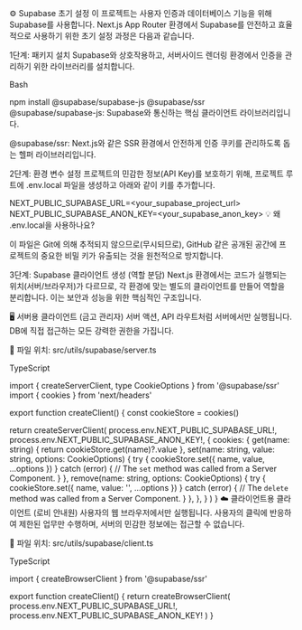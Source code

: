 ⚙️ Supabase 초기 설정
이 프로젝트는 사용자 인증과 데이터베이스 기능을 위해 Supabase를 사용합니다. Next.js App Router 환경에서 Supabase를 안전하고 효율적으로 사용하기 위한 초기 설정 과정은 다음과 같습니다.

1단계: 패키지 설치
Supabase와 상호작용하고, 서버사이드 렌더링 환경에서 인증을 관리하기 위한 라이브러리를 설치합니다.

Bash

npm install @supabase/supabase-js @supabase/ssr
@supabase/supabase-js: Supabase와 통신하는 핵심 클라이언트 라이브러리입니다.

@supabase/ssr: Next.js와 같은 SSR 환경에서 안전하게 인증 쿠키를 관리하도록 돕는 헬퍼 라이브러리입니다.

2단계: 환경 변수 설정
프로젝트의 민감한 정보(API Key)를 보호하기 위해, 프로젝트 루트에 .env.local 파일을 생성하고 아래와 같이 키를 추가합니다.

NEXT_PUBLIC_SUPABASE_URL=<your_supabase_project_url>
NEXT_PUBLIC_SUPABASE_ANON_KEY=<your_supabase_anon_key>
💡 왜 .env.local을 사용하나요?

이 파일은 Git에 의해 추적되지 않으므로(무시되므로), GitHub 같은 공개된 공간에 프로젝트의 중요한 비밀 키가 유출되는 것을 원천적으로 방지합니다.

3단계: Supabase 클라이언트 생성 (역할 분담)
Next.js 환경에서는 코드가 실행되는 위치(서버/브라우저)가 다르므로, 각 환경에 맞는 별도의 클라이언트를 만들어 역할을 분리합니다. 이는 보안과 성능을 위한 핵심적인 구조입니다.

🖥️ 서버용 클라이언트 (금고 관리자)
서버 액션, API 라우트처럼 서버에서만 실행됩니다. DB에 직접 접근하는 모든 강력한 권한을 가집니다.

📁 파일 위치: src/utils/supabase/server.ts

TypeScript

import { createServerClient, type CookieOptions } from '@supabase/ssr'
import { cookies } from 'next/headers'

export function createClient() {
const cookieStore = cookies()

return createServerClient(
process.env.NEXT_PUBLIC_SUPABASE_URL!,
process.env.NEXT_PUBLIC_SUPABASE_ANON_KEY!,
{
cookies: {
get(name: string) {
return cookieStore.get(name)?.value
},
set(name: string, value: string, options: CookieOptions) {
try {
cookieStore.set({ name, value, ...options })
} catch (error) {
// The `set` method was called from a Server Component.
}
},
remove(name: string, options: CookieOptions) {
try {
cookieStore.set({ name, value: '', ...options })
} catch (error) {
// The `delete` method was called from a Server Component.
}
},
},
}
)
}
☁️ 클라이언트용 클라이언트 (로비 안내원)
사용자의 웹 브라우저에서만 실행됩니다. 사용자의 클릭에 반응하여 제한된 업무만 수행하며, 서버의 민감한 정보에는 접근할 수 없습니다.

📁 파일 위치: src/utils/supabase/client.ts

TypeScript

import { createBrowserClient } from '@supabase/ssr'

export function createClient() {
return createBrowserClient(
process.env.NEXT_PUBLIC_SUPABASE_URL!,
process.env.NEXT_PUBLIC_SUPABASE_ANON_KEY!
)
}
